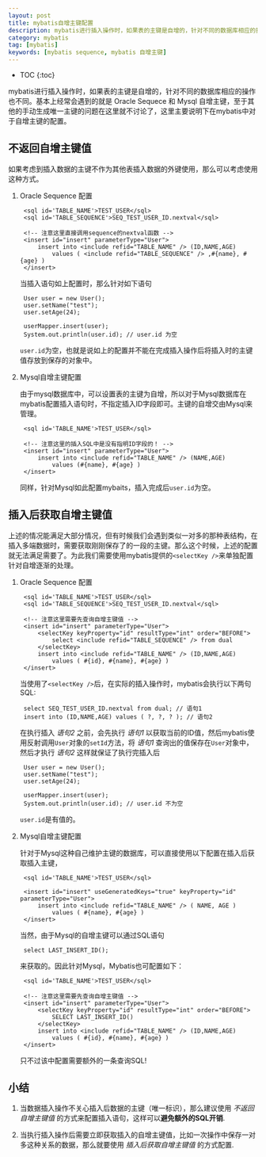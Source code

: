 ```yaml
---
layout: post
title: mybatis自增主键配置
description: mybatis进行插入操作时，如果表的主键是自增的，针对不同的数据库相应的操作也不同。基本上经常会遇到的就是 oracle sequece 和 mysql 自增主键，至于其他的手动生成唯一主键的问题在这里就不讨论了，这里主要说明下在mybatis中对于自增主键的配置
category: mybatis
tag: [mybatis]
keywords: [mybatis sequence, mybatis 自增主键]
---
```


* TOC
{:toc}

mybatis进行插入操作时，如果表的主键是自增的，针对不同的数据库相应的操作也不同。基本上经常会遇到的就是 Oracle Sequece 和  Mysql 自增主键，至于其他的手动生成唯一主键的问题在这里就不讨论了，这里主要说明下在mybatis中对于自增主键的配置。

## 不返回自增主键值

如果考虑到插入数据的主键不作为其他表插入数据的外键使用，那么可以考虑使用这种方式。

1. Oracle Sequence 配置

        <sql id='TABLE_NAME'>TEST_USER</sql>
        <sql id='TABLE_SEQUENCE'>SEQ_TEST_USER_ID.nextval</sql>
    
        <!-- 注意这里直接调用sequence的nextval函数 -->
        <insert id="insert" parameterType="User">
            insert into <include refid="TABLE_NAME" /> (ID,NAME,AGE)
		        values ( <include refid="TABLE_SEQUENCE" /> ,#{name}, #{age} )
        </insert>

    当插入语句如上配置时，那么针对如下语句

        User user = new User();
        user.setName("test");
        user.setAge(24);
    
        userMapper.insert(user);
        System.out.println(user.id); // user.id 为空

    `user.id`为空，也就是说如上的配置并不能在完成插入操作后将插入时的主键值存放到保存的对象中。

2. Mysql自增主键配置

    由于mysql数据库中，可以设置表的主键为自增，所以对于Mysql数据库在mybatis配置插入语句时，不指定插入ID字段即可。主键的自增交由Mysql来管理。

        <sql id='TABLE_NAME'>TEST_USER</sql>
       
        <!-- 注意这里的插入SQL中是没有指明ID字段的！ -->
        <insert id="insert" parameterType="User">
            insert into <include refid="TABLE_NAME" /> (NAME,AGE)
    	        values (#{name}, #{age} )
        </insert>
    
    同样，针对Mysql如此配置mybaits，插入完成后`user.id`为空。
    
    
## 插入后获取自增主键值
    
上述的情况能满足大部分情况，但有时候我们会遇到类似一对多的那种表结构，在插入多端数据时，需要获取刚刚保存了的一段的主键。那么这个时候，上述的配置就无法满足需要了。为此我们需要使用mybatis提供的`<selectKey />`来单独配置针对自增逐渐的处理。

1. Oracle Sequence 配置

        <sql id='TABLE_NAME'>TEST_USER</sql>
        <sql id='TABLE_SEQUENCE'>SEQ_TEST_USER_ID.nextval</sql>
    
        <!-- 注意这里需要先查询自增主键值 -->
        <insert id="insert" parameterType="User">
            <selectKey keyProperty="id" resultType="int" order="BEFORE">
    		    select <include refid="TABLE_SEQUENCE" /> from dual
		    </selectKey>
            insert into <include refid="TABLE_NAME" /> (ID,NAME,AGE)
    	        values ( #{id}, #{name}, #{age} )
        </insert>

    当使用了`<selectKey />`后，在实际的插入操作时，mybatis会执行以下两句SQL:

        select SEQ_TEST_USER_ID.nextval from dual; // 语句1
        insert into (ID,NAME,AGE) values ( ?, ?, ? ); // 语句2
    
    在执行插入 *语句2* 之前，会先执行 *语句1* 以获取当前的ID值，然后mybatis使用反射调用`User`对象的`setId`方法，将 *语句1* 查询出的值保存在`User`对象中，然后才执行 *语句2* 这样就保证了执行完插入后

        User user = new User();
        user.setName("test");
        user.setAge(24);
    
        userMapper.insert(user);
        System.out.println(user.id); // user.id 不为空

    `user.id`是有值的。

2. Mysql自增主键配置

    针对于Mysql这种自己维护主键的数据库，可以直接使用以下配置在插入后获取插入主键，

        <sql id='TABLE_NAME'>TEST_USER</sql>

        <insert id="insert" useGeneratedKeys="true" keyProperty="id" parameterType="User">
            insert into <include refid="TABLE_NAME" /> ( NAME, AGE )
                values ( #{name}, #{age} )
        </insert>

    当然，由于Mysql的自增主键可以通过SQL语句

        select LAST_INSERT_ID();

    来获取的。因此针对Mysql，Mybatis也可配置如下：

        <sql id='TABLE_NAME'>TEST_USER</sql>

        <!-- 注意这里需要先查询自增主键值 -->
        <insert id="insert" parameterType="User">
            <selectKey keyProperty="id" resultType="int" order="BEFORE">
        	    SELECT LAST_INSERT_ID()
		    </selectKey>
            insert into <include refid="TABLE_NAME" /> (ID,NAME,AGE)
    	    	values ( #{id}, #{name}, #{age} )
        </insert>

    只不过该中配置需要额外的一条查询SQL!


## 小结

1. 当数据插入操作不关心插入后数据的主键（唯一标识），那么建议使用 *不返回自增主键值* 的方式来配置插入语句，这样可以**避免额外的SQL开销**.

2. 当执行插入操作后需要立即获取插入的自增主键值，比如一次操作中保存一对多这种关系的数据，那么就要使用 *插入后获取自增主键值* 的方式配置.